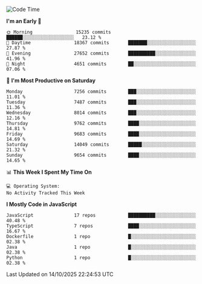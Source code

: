<!--START_SECTION:waka-->
![Code Time](http://img.shields.io/badge/Code%20Time-3%2C498%20hrs%2059%20mins-blue)

**I'm an Early 🐤** 

```text
🌞 Morning                15235 commits       ██████░░░░░░░░░░░░░░░░░░░   23.12 % 
🌆 Daytime                18367 commits       ███████░░░░░░░░░░░░░░░░░░   27.87 % 
🌃 Evening                27652 commits       ██████████░░░░░░░░░░░░░░░   41.96 % 
🌙 Night                  4651 commits        ██░░░░░░░░░░░░░░░░░░░░░░░   07.06 % 
```
📅 **I'm Most Productive on Saturday** 

```text
Monday                   7256 commits        ███░░░░░░░░░░░░░░░░░░░░░░   11.01 % 
Tuesday                  7487 commits        ███░░░░░░░░░░░░░░░░░░░░░░   11.36 % 
Wednesday                8014 commits        ███░░░░░░░░░░░░░░░░░░░░░░   12.16 % 
Thursday                 9762 commits        ████░░░░░░░░░░░░░░░░░░░░░   14.81 % 
Friday                   9683 commits        ████░░░░░░░░░░░░░░░░░░░░░   14.69 % 
Saturday                 14049 commits       █████░░░░░░░░░░░░░░░░░░░░   21.32 % 
Sunday                   9654 commits        ████░░░░░░░░░░░░░░░░░░░░░   14.65 % 
```


📊 **This Week I Spent My Time On** 

```text
💻 Operating System: 
No Activity Tracked This Week
```

**I Mostly Code in JavaScript** 

```text
JavaScript               17 repos            ██████████░░░░░░░░░░░░░░░   40.48 % 
TypeScript               7 repos             ████░░░░░░░░░░░░░░░░░░░░░   16.67 % 
Dockerfile               1 repo              █░░░░░░░░░░░░░░░░░░░░░░░░   02.38 % 
Java                     1 repo              █░░░░░░░░░░░░░░░░░░░░░░░░   02.38 % 
Python                   1 repo              █░░░░░░░░░░░░░░░░░░░░░░░░   02.38 % 
```




 Last Updated on 14/10/2025 22:24:53 UTC
<!--END_SECTION:waka-->

<!--
**likaiqiang/likaiqiang** is a ✨ _special_ ✨ repository because its `README.md` (this file) appears on your GitHub profile.

Here are some ideas to get you started:

- 🔭 I’m currently working on ...
- 🌱 I’m currently learning ...
- 👯 I’m looking to collaborate on ...
- 🤔 I’m looking for help with ...
- 💬 Ask me about ...
- 📫 How to reach me: ...
- 😄 Pronouns: ...
- ⚡ Fun fact: ...
-->
